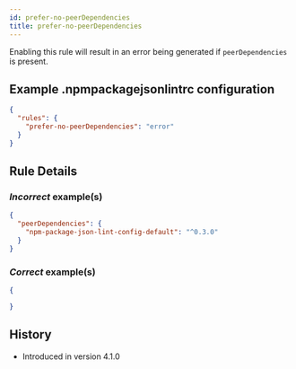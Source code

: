 ```yaml
---
id: prefer-no-peerDependencies
title: prefer-no-peerDependencies
---
```


Enabling this rule will result in an error being generated if `peerDependencies` is present.

## Example .npmpackagejsonlintrc configuration

```json
{
  "rules": {
    "prefer-no-peerDependencies": "error"
  }
}
```

## Rule Details

### *Incorrect* example(s)

```json
{
  "peerDependencies": {
    "npm-package-json-lint-config-default": "^0.3.0"
  }
}
```

### *Correct* example(s)

```json
{

}
```

## History

* Introduced in version 4.1.0
